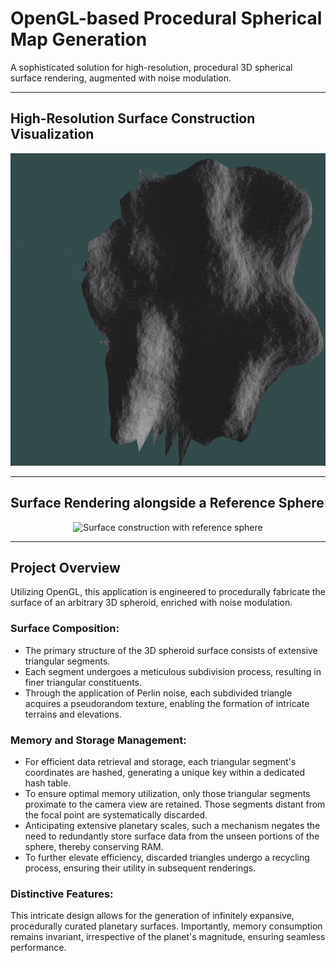 # OpenGL-based Procedural Spherical Map Generation

A sophisticated solution for high-resolution, procedural 3D spherical surface rendering, augmented with noise modulation.

---

## High-Resolution Surface Construction Visualization

<p align="center">
  <img src="patchDemo.gif" width="700" height="500" alt="High-resolution procedural surface construction"/>
</p>

---

## Surface Rendering alongside a Reference Sphere

<p align="center">
  <img src="video.gif" width="700" height="500" alt="Surface construction with reference sphere"/>
</p>

---

## Project Overview

Utilizing OpenGL, this application is engineered to procedurally fabricate the surface of an arbitrary 3D spheroid, enriched with noise modulation.

### Surface Composition:

- The primary structure of the 3D spheroid surface consists of extensive triangular segments.
- Each segment undergoes a meticulous subdivision process, resulting in finer triangular constituents.
- Through the application of Perlin noise, each subdivided triangle acquires a pseudorandom texture, enabling the formation of intricate terrains and elevations.

### Memory and Storage Management:

- For efficient data retrieval and storage, each triangular segment's coordinates are hashed, generating a unique key within a dedicated hash table.
- To ensure optimal memory utilization, only those triangular segments proximate to the camera view are retained. Those segments distant from the focal point are systematically discarded.
- Anticipating extensive planetary scales, such a mechanism negates the need to redundantly store surface data from the unseen portions of the sphere, thereby conserving RAM.
- To further elevate efficiency, discarded triangles undergo a recycling process, ensuring their utility in subsequent renderings.

### Distinctive Features:

This intricate design allows for the generation of infinitely expansive, procedurally curated planetary surfaces. Importantly, memory consumption remains invariant, irrespective of the planet's magnitude, ensuring seamless performance.

